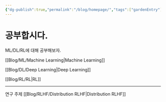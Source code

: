 ```yaml
---
{"dg-publish":true,"permalink":"/blog/homepage/","tags":["gardenEntry"]}
---
```


# 공부합시다.

ML/DL/RL에 대해 공부해보자.

[[Blog/ML/Machine Learning\|Machine Learning]]

[[Blog/DL/Deep Learning\|Deep Learning]]

[[Blog/RL/RL\|RL]]

---
연구 주제
[[Blog/RLHF/Distribution RLHF\|Distribution RLHF]]

